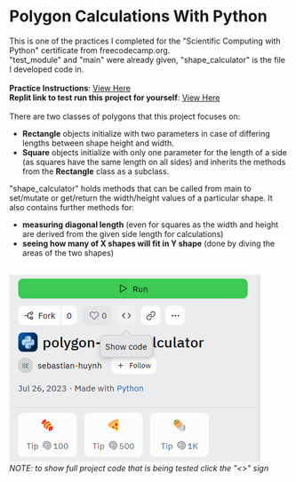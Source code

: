 # Polygon Calculations With Python
This is one of the practices I completed for the "Scientific Computing with Python" certificate from freecodecamp.org. <br>
"test_module" and "main" were already given, "shape_calculator" is the file I developed code in. <br><br>
**Practice Instructions**: [View Here](https://www.freecodecamp.org/learn/scientific-computing-with-python/scientific-computing-with-python-projects/polygon-area-calculator) <br>
**Replit link to test run this project for yourself**: [View Here](https://replit.com/@sebastian-huynh/polygon-area-calculator) <br><br>
There are two classes of polygons that this project focuses on: <br>
- **Rectangle** objects initialize with two parameters in case of differing lengths between shape height and width. <br>
- **Square** objects initialize with only one parameter for the length of a side (as squares have the same length on all sides) and inherits the methods from the **Rectangle** class as a subclass. <br>

<!-- -->

"shape_calculator" holds methods that can be called from main to set/mutate or get/return the width/height values of a particular shape. It also contains further methods for: <br>
- **measuring diagonal length** (even for squares as the width and height are derived from the given side length for calculations)
- **seeing how many of X shapes will fit in Y shape** (done by diving the areas of the two shapes) <br><br>

<!-- -->

![image](https://github.com/sebastian-huynh/polygon-area-calculator/blob/main/Screenshot%202023-12-26%20233928.png) <br>
_NOTE: to show full project code that is being tested click the "<>" sign_
